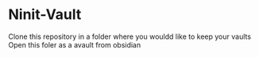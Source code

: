 # Ninit-Vault

Clone this repository in a folder where you wouldd like to keep your vaults
Open this foler as a avault from obsidian
